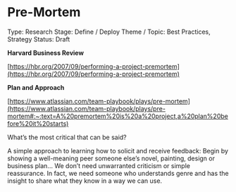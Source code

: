 # Pre-Mortem

Type: Research
Stage: Define / Deploy
Theme / Topic: Best Practices, Strategy
Status: Draft

**Harvard Business Review**

[https://hbr.org/2007/09/performing-a-project-premortem](https://hbr.org/2007/09/performing-a-project-premortem)

**Plan and Approach**

[https://www.atlassian.com/team-playbook/plays/pre-mortem](https://www.atlassian.com/team-playbook/plays/pre-mortem#:~:text=A%20premortem%20is%20a%20project,a%20plan%20before%20it%20starts)

What’s the most critical that can be said?

A simple approach to learning how to solicit and receive feedback: Begin by showing a well-meaning peer someone else’s novel, painting, design or business plan… We don’t need unwarranted criticism or simple reassurance. In fact, we need someone who understands genre and has the insight to share what they know in a way we can use.